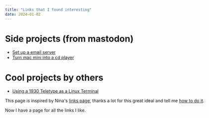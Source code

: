 ```yaml
---
title: "Links that I found interesting"
date: 2024-01-02
---
```

<style>
body { max-width: 800px; margin: 40px; }
</style>

<meta name="viewport" content="width=device-width, initial-scale=1">

# Side projects (from mastodon)

* [Set up a email server](https://famichiki.jp/@xiaopi/111685692536997779)
* [Turn mac mini into a cd player](https://famichiki.jp/@xiaopi/111668021062749011)

# Cool projects by others

* [Using a 1930 Teletype as a Linux Terminal](https://www.youtube.com/watch?v=2XLZ4Z8LpEE)

This page is inspired by Nina's [links page](http://www.ninakalinina.com/links.htm),
thanks a lot for this great ideal and tell me [how to do it](https://tech.lgbt/@nina_kali_nina/111661329226873270#.).

Now I have a page for all the links I like.
